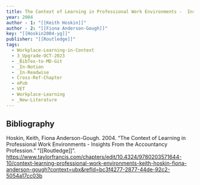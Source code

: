 ```yaml
---
title: The Context of Learning in Professional Work Environments -  Insights From the Accountancy Profession
year: 2004
author - 1: "[[Keith Hoskin]]"
author - 2: "[[Fiona Anderson-Gough]]"
key: "[[Hoskin2004-yg]]"
publisher: "[[Routledge]]"
tags:
  - Workplace-Learning-in-Context
  - 3_Upgrade-OCT-2023
  - _BibTex-to-MD-Git
  - _In-Notion
  - _In-Readwise
  - Cross-Ref-Chapter
  - ePub
  - VET
  - Workplace-Learning
  - _New-Literature
---
```


## Bibliography
Hoskin, Keith, Fiona Anderson-Gough. 2004. “The Context of Learning in Professional Work Environments -  Insights From the Accountancy Profession.” "[[Routledge]]". https://www.taylorfrancis.com/chapters/edit/10.4324/9780203571644-10/context-learning-professional-work-environments-keith-hoskin-fiona-anderson-gough?context=ubx&refId=bc3f4277-2877-44de-92c2-5054a17cc03b